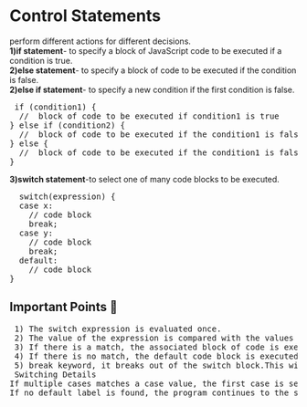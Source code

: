 # Control Statements 
perform different actions for different decisions.<br/>
**1)if statement**- to specify a block of JavaScript code to be executed if a condition is true.<br/>
**2)else statement**- to specify a block of code to be executed if the condition is false.<br/>
**2)else if statement**- to specify a new condition if the first condition is false.<br/>
<pre>
 if (condition1) {
  //  block of code to be executed if condition1 is true
} else if (condition2) {
  //  block of code to be executed if the condition1 is false and condition2 is true
} else {
  //  block of code to be executed if the condition1 is false and condition2 is false
}
</pre>
**3)switch statement**-to select one of many code blocks to be executed.
<pre>
  switch(expression) {
  case x:
    // code block
    break;
  case y:
    // code block
    break;
  default:
    // code block
}
</pre>
## Important Points :red_circle:
<pre>
 1) The switch expression is evaluated once.
 2) The value of the expression is compared with the values of each case.
 3) If there is a match, the associated block of code is executed.
 4) If there is no match, the default code block is executed.
 5) break keyword, it breaks out of the switch block.This will stop the execution inside the switch block.
 Switching Details
If multiple cases matches a case value, the first case is selected.
If no default label is found, the program continues to the statement(s) after the switch
</pre>
